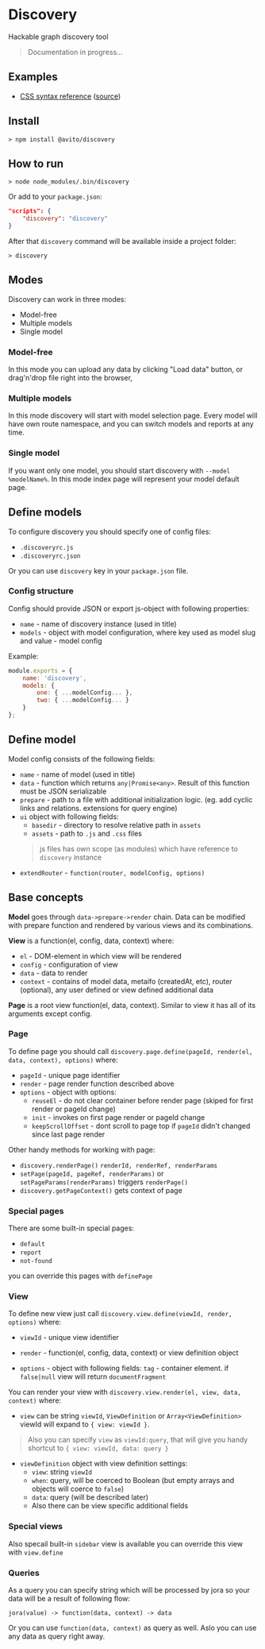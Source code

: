 # Discovery

Hackable graph discovery tool

> Documentation in progress...

## Examples

- [CSS syntax reference](https://csstree.github.io/docs/new-syntax/) ([source](https://github.com/csstree/docs/tree/master/src/syntax))

## Install

```
> npm install @avito/discovery
```

## How to run

```
> node node_modules/.bin/discovery
```

Or add to your `package.json`:

```json
"scripts": {
    "discovery": "discovery"
}
```

After that `discovery` command will be available inside a project folder:

```
> discovery
```

## Modes

Discovery can work in three modes:

* Model-free
* Multiple models
* Single model

### Model-free

In this mode you can upload any data by clicking "Load data" button, or drag'n'drop file right into the browser,

### Multiple models

In this mode discovery will start with model selection page. Every model will have own route namespace, and you can switch models and reports at any time.

### Single model

If you want only one model, you should start discovery with `--model %modelName%`. In this mode index page will represent your model default page.

## Define models

To configure discovery you should specify one of config files:

* `.discoveryrc.js`
* `.discoveryrc.json`

Or you can use `discovery` key in your `package.json` file.

### Config structure

Config should provide JSON or export js-object with following properties:

* `name` - name of discovery instance (used in title)
* `models` - object with model configuration, where key used as model slug and value - model config

Example:
```js
module.exports = {
    name: 'discovery',
    models: {
        one: { ...modelConfig... },
        two: { ...modelConfig... }
    }
};
```

## Define model

Model config consists of the following fields:

* `name` - name of model (used in title)
* `data` - function which returns `any|Promise<any>`. Result of this function must be JSON serializable
* `prepare` - path to a file with additional initialization logic. (eg. add cyclic links and relations. extensions for query engine)
* `ui` object with following fields:
    * `basedir` - directory to resolve relative path in `assets`
    * `assets` - path to `.js` and `.css` files
    > js files has own scope (as modules) which have reference to `discovery` instance
* `extendRouter` - `function(router, modelConfig, options)`

## Base concepts

**Model** goes through `data->prepare->render` chain. Data can be modified with prepare function and rendered by various views and its combinations.

**View** is a function(el, config, data, context) where:

* `el` - DOM-element in which view will be rendered
* `config` - configuration of view
* `data` - data to render
* `context` - contains of model data, metaifo (createdAt, etc), router (optional), any user defined or view defined additional data

**Page** is a root view function(el, data, context). Similar to view it has all of its arguments except config.

### Page

To define page you should call `discovery.page.define(pageId, render(el, data, context), options)` where:

* `pageId` - unique page identifier
* `render` - page render function described above
* `options` - object with options:
    * `reuseEl` - do not clear container before render page (skiped for first render or pageId change)
    * `init` - invokes on first page render or pageId change
    * `keepScrollOffset` - dont scroll to page top if `pageId` didn't changed since last page render

Other handy methods for working with page:

* `discovery.renderPage()` `renderId, renderRef, renderParams`
* `setPage(pageId, pageRef, renderParams)` or `setPageParams(renderParams)` triggers `renderPage()`
* `discovery.getPageContext()` gets context of page

### Special pages

There are some built-in special pages:

* `default`
* `report`
* `not-found`

you can override this pages with `definePage`

### View

To define new view just call `discovery.view.define(viewId, render, options)` where:
* `viewId` - unique view identifier

* `render` - function(el, config, data, context) or view definition object
* `options` - object with following fields:
    `tag` - container element. if `false|null` view will return `documentFragment`

You can render your view with `discovery.view.render(el, view, data, context)` where:

* `view` can be string `viewId`, `ViewDefinition` or `Array<ViewDefinition>` viewId will expand to `{ view: viewId }`.
> Also you can specify `view` as `viewId:query`, that will give you handy shortcut to `{ view: viewId, data: query }`
* `viewDefinition` object with view definition settings:
    * `view`: string `viewId`
    * `when`: query, will be coerced to Boolean (but empty arrays and objects will coerce to `false`)
    * `data`: query (will be described later)
    * Also there can be view specific additional fields

### Special views

Also specail built-in `sidebar` view is available you can override this view with `view.define`

### Queries

As a query you can specify string which will be processed by jora so your data will be a result of following flow:

```
jora(value) -> function(data, context) -> data
```

Or you can use `function(data, context)` as query as well. Aslo you can use any data as query right away.
